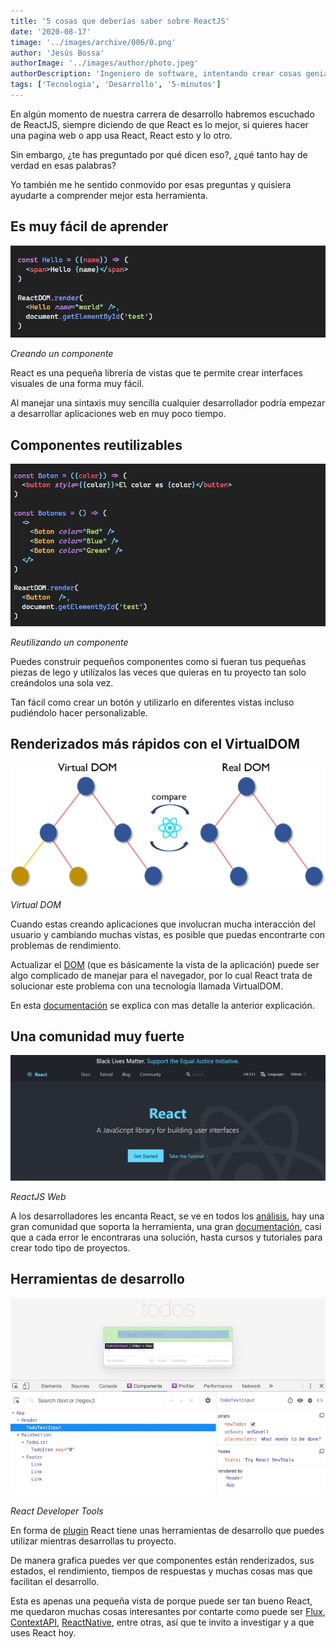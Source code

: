 ```yaml
---
title: '5 cosas que deberías saber sobre ReactJS'
date: '2020-08-17'
timage: '../images/archive/006/0.png'
author: 'Jesús Bossa'
authorImage: '../images/author/photo.jpeg'
authorDescription: 'Ingeniero de software, intentando crear cosas geniales.'
tags: ['Tecnologia', 'Desarrollo', '5-minutos']
---
```


En algún momento de nuestra carrera de desarrollo habremos escuchado de ReactJS, siempre diciendo de que React es lo mejor, si quieres hacer una pagina web o app usa React, React esto y lo otro.

Sin embargo, ¿te has preguntado por qué dicen eso?, ¿qué tanto hay de verdad en esas palabras?

Yo también me he sentido conmovido por esas preguntas y quisiera ayudarte a comprender mejor esta herramienta.

## Es muy fácil de aprender

![Creando un componente](../images/archive/006/1.png)

<div>

_Creando un componente_

</div>

React es una pequeña librería de vistas que te permite crear interfaces visuales de una forma muy fácil.

Al manejar una sintaxis muy sencilla cualquier desarrollador podría empezar a desarrollar aplicaciones web en muy poco tiempo.

## Componentes reutilizables

![Reutilizando un componente](../images/archive/006/2.png)

<div>

_Reutilizando un componente_

</div>

Puedes construir pequeños componentes como si fueran tus pequeñas piezas de lego y utilízalos las veces que quieras en tu proyecto tan solo creándolos una sola vez.

Tan fácil como crear un botón y utilizarlo en diferentes vistas incluso pudiéndolo hacer personalizable.

## Renderizados más rápidos con el VirtualDOM

![Virtual DOM](../images/archive/006/3.png)

<div >

_Virtual DOM_

</div>

Cuando estas creando aplicaciones que involucran mucha interacción del usuario y cambiando muchas vistas, es posible que puedas encontrarte con problemas de rendimiento.

Actualizar el <a target="_blank" href="https://developer.mozilla.org/es/docs/DOM">DOM</a> (que es básicamente la vista de la aplicación) puede ser algo complicado de manejar para el navegador, por lo cual React trata de solucionar este problema con una tecnología llamada VirtualDOM.

En esta <a target="_blank" href="https://developer.mozilla.org/es/docs/DOM">documentación</a> se explica con mas detalle la anterior explicación.

## Una comunidad muy fuerte

![ReactJS Web](../images/archive/006/4.png)

<div >

_ReactJS Web_

</div>

A los desarrolladores les encanta React, se ve en todos los <a target="_blank" href="https://stateofjs.com/">análisis</a>, hay una gran comunidad que soporta la herramienta, una gran <a target="_blank" href="https://reactjs.com/">documentación</a>, casi que a cada error le encontraras una solución, hasta cursos y tutoriales para crear todo tipo de proyectos.

## Herramientas de desarrollo

![React Developer Tools](../images/archive/006/5.jpg)

<div >

_React Developer Tools_

</div>

En forma de <a target="_blank" href="https://chrome.google.com/webstore/detail/react-developer-tools/fmkadmapgofadopljbjfkapdkoienihi?hl=es">plugin</a> React tiene unas herramientas de desarrollo que puedes utilizar mientras desarrollas tu proyecto.

De manera grafica puedes ver que componentes están renderizados, sus estados, el rendimiento, tiempos de respuestas y muchas cosas mas que facilitan el desarrollo.

Esta es apenas una pequeña vista de porque puede ser tan bueno React, me quedaron muchas cosas interesantes por contarte como puede ser <a target="_blank" href="https://facebook.github.io/flux/">Flux</a>, <a target="_blank" href="https://es.reactjs.org/docs/context.html">ContextAPI</a>, <a target="_blank" href="https://reactnative.dev/">ReactNative</a>, entre otras, así que te invito a investigar y a que uses React hoy.
